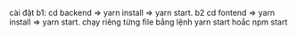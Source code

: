 cài đặt 
b1: cd backend => yarn install => yarn start.
b2 cd fontend => yarn install => yarn start.
chạy riêng từng file bằng lệnh yarn start hoắc npm start
